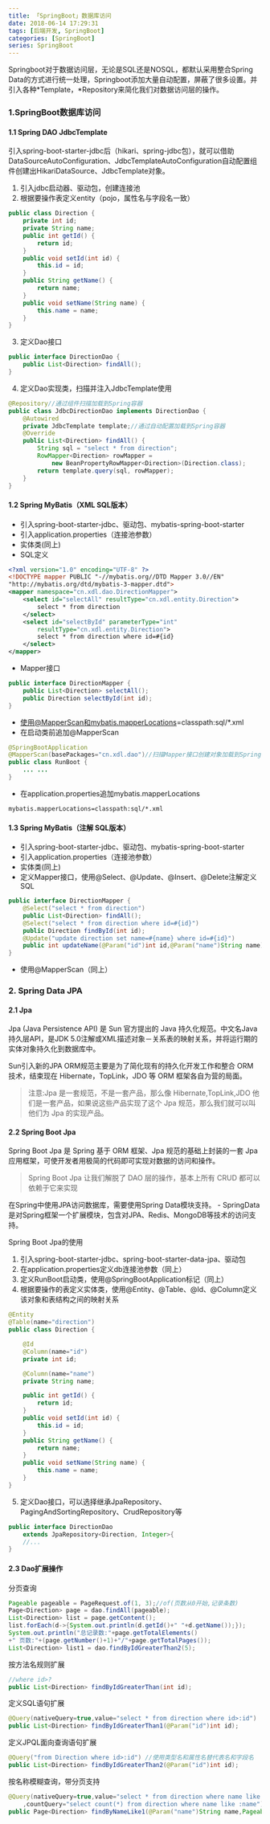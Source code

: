 ```yaml
---
title: 「SpringBoot」数据库访问
date: 2018-06-14 17:29:31
tags: [后端开发, SpringBoot]
categories: [SpringBoot]
series: SpringBoot
---
```



Springboot对于数据访问层，无论是SQL还是NOSQL，都默认采用整合Spring Data的方式进行统一处理，Springboot添加大量自动配置，屏蔽了很多设置。并引入各种*Template，*Repository来简化我们对数据访问层的操作。
<!-- more -->


### 1.SpringBoot数据库访问
#### 1.1 Spring DAO JdbcTemplate
引入spring-boot-starter-jdbc后（hikari、spring-jdbc包），就可以借助DataSourceAutoConfiguration、JdbcTemplateAutoConfiguration自动配置组件创建出HikariDataSource、JdbcTemplate对象。
1. 引入jdbc启动器、驱动包，创建连接池
2. 根据要操作表定义entity（pojo，属性名与字段名一致）

``` java
public class Direction {
    private int id;
    private String name;
    public int getId() {
        return id;
    }
    public void setId(int id) {
        this.id = id;
    }
    public String getName() {
        return name;
    }
    public void setName(String name) {
        this.name = name;
    }
}
```

3. 定义Dao接口

``` java
public interface DirectionDao {
    public List<Direction> findAll();
}
```

4. 定义Dao实现类，扫描并注入JdbcTemplate使用

``` java
@Repository//通过组件扫描加载到Spring容器
public class JdbcDirectionDao implements DirectionDao {
    @Autowired
    private JdbcTemplate template;//通过自动配置加载到Spring容器
    @Override
    public List<Direction> findAll() {
        String sql = "select * from direction";
        RowMapper<Direction> rowMapper = 
            new BeanPropertyRowMapper<Direction>(Direction.class);
        return template.query(sql, rowMapper);
    }
}
```


#### 1.2 Spring MyBatis（XML SQL版本）
- 引入spring-boot-starter-jdbc、驱动包、mybatis-spring-boot-starter
- 引入application.properties（连接池参数）
- 实体类(同上)
- SQL定义

``` xml
<?xml version="1.0" encoding="UTF-8" ?>  
<!DOCTYPE mapper PUBLIC "-//mybatis.org//DTD Mapper 3.0//EN" 
"http://mybatis.org/dtd/mybatis-3-mapper.dtd">
<mapper namespace="cn.xdl.dao.DirectionMapper">
    <select id="selectAll" resultType="cn.xdl.entity.Direction">
        select * from direction
    </select>
    <select id="selectById" parameterType="int" 
        resultType="cn.xdl.entity.Direction">
        select * from direction where id=#{id}
    </select>
</mapper>
```

- Mapper接口
``` java
public interface DirectionMapper {
    public List<Direction> selectAll();
    public Direction selectById(int id);
}
```

- 使用@MapperScan和mybatis.mapperLocations=classpath:sql/*.xml
- 在启动类前追加@MapperScan

``` java
@SpringBootApplication
@MapperScan(basePackages="cn.xdl.dao")//扫描Mapper接口创建对象加载到Spring容器
public class RunBoot {
    ... ...
}
```

- 在application.properties追加mybatis.mapperLocations

``` properties
mybatis.mapperLocations=classpath:sql/*.xml
```


#### 1.3 Spring MyBatis（注解 SQL版本）
- 引入spring-boot-starter-jdbc、驱动包、mybatis-spring-boot-starter
- 引入application.properties（连接池参数）
- 实体类(同上)
- 定义Mapper接口，使用@Select、@Update、@Insert、@Delete注解定义SQL

``` java
public interface DirectionMapper {
    @Select("select * from direction")
    public List<Direction> findAll();
    @Select("select * from direction where id=#{id}")
    public Direction findById(int id);
    @Update("update direction set name=#{name} where id=#{id}")
    public int updateName(@Param("id")int id,@Param("name")String name);
}
```

- 使用@MapperScan（同上）




### 2. Spring Data JPA
#### 2.1 Jpa
Jpa (Java Persistence API) 是 Sun 官方提出的 Java 持久化规范。中文名Java持久层API，是JDK 5.0注解或XML描述对象－关系表的映射关系，并将运行期的实体对象持久化到数据库中。

Sun引入新的JPA ORM规范主要是为了简化现有的持久化开发工作和整合 ORM 技术，结束现在 Hibernate，TopLink，JDO 等 ORM 框架各自为营的局面。

> 注意:Jpa 是一套规范，不是一套产品，那么像 Hibernate,TopLink,JDO 他们是一套产品，如果说这些产品实现了这个 Jpa 规范，那么我们就可以叫他们为 Jpa 的实现产品。


#### 2.2 Spring Boot Jpa
Spring Boot Jpa 是 Spring 基于 ORM 框架、Jpa 规范的基础上封装的一套 Jpa 应用框架，可使开发者用极简的代码即可实现对数据的访问和操作。
> Spring Boot Jpa 让我们解脱了 DAO 层的操作，基本上所有 CRUD 都可以依赖于它来实现

在Spring中使用JPA访问数据库，需要使用Spring Data模块支持。
    - SpringData是对Spring框架一个扩展模块，包含对JPA、Redis、MongoDB等技术的访问支持。

Spring Boot Jpa的使用 
1. 引入spring-boot-starter-jdbc、spring-boot-starter-data-jpa、驱动包
2. 在application.properties定义db连接池参数（同上）
3. 定义RunBoot启动类，使用@SpringBootApplication标记（同上）
4. 根据要操作的表定义实体类，使用@Entity、@Table、@Id、@Column定义该对象和表结构之间的映射关系
``` java
@Entity
@Table(name="direction")
public class Direction {

    @Id
    @Column(name="id")
    private int id;

    @Column(name="name")
    private String name;

    public int getId() {
        return id;
    }
    public void setId(int id) {
        this.id = id;
    }
    public String getName() {
        return name;
    }
    public void setName(String name) {
        this.name = name;
    }
}
```

5. 定义Dao接口，可以选择继承JpaRepository、PagingAndSortingRepository、CrudRepository等
``` java
public interface DirectionDao 
    extends JpaRepository<Direction, Integer>{
    //...
}
```

#### 2.3 Dao扩展操作
分页查询
``` java
Pageable pageable = PageRequest.of(1, 3);//of(页数从0开始,记录条数)
Page<Direction> page = dao.findAll(pageable);
List<Direction> list = page.getContent();
list.forEach(d->{System.out.println(d.getId()+" "+d.getName());});
System.out.println("总记录数:"+page.getTotalElements()
+" 页数:"+(page.getNumber()+1)+"/"+page.getTotalPages());
List<Direction> list1 = dao.findByIdGreaterThan2(5);
```

按方法名规则扩展
``` java
//where id>?
public List<Direction> findByIdGreaterThan(int id);
```

定义SQL语句扩展
``` java
@Query(nativeQuery=true,value="select * from direction where id>:id")
public List<Direction> findByIdGreaterThan1(@Param("id")int id);
```

定义JPQL面向查询语句扩展
``` java
@Query("from Direction where id>:id") //使用类型名和属性名替代表名和字段名
public List<Direction> findByIdGreaterThan2(@Param("id")int id);
```

按名称模糊查询，带分页支持
``` java
@Query(nativeQuery=true,value="select * from direction where name like :name"
    ,countQuery="select count(*) from direction where name like :name")
public Page<Direction> findByNameLike1(@Param("name")String name,Pageable pageable);
```
